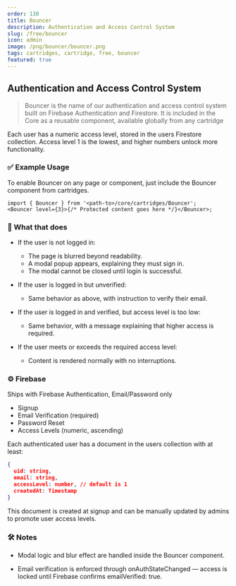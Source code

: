 ```yaml
---
order: 130
title: Bouncer
description: Authentication and Access Control System
slug: /free/bouncer
icon: admin
image: /png/bouncer/bouncer.png
tags: cartridges, cartridge, free, bouncer
featured: true
---
```


## Authentication and Access Control System

> Bouncer is the name of our authentication and access control system built on Firebase Authentication and Firestore. It is included in the Core as a reusable component, available globally from any cartridge

Each user has a numeric access level, stored in the users Firestore collection. Access level 1 is the lowest, and higher numbers unlock more functionality.

### ✅ Example Usage

To enable Bouncer on any page or component, just include the Bouncer component from cartridges.

```tsx
import { Bouncer } from '<path-to>/core/cartridges/Bouncer';
<Bouncer level={3}>{/* Protected content goes here */}</Bouncer>;
```

### 🔐 What that does

- If the user is not logged in:

  - The page is blurred beyond readability.
  - A modal popup appears, explaining they must sign in.
  - The modal cannot be closed until login is successful.

- If the user is logged in but unverified:

  - Same behavior as above, with instruction to verify their email.

- If the user is logged in and verified, but access level is too low:

  - Same behavior, with a message explaining that higher access is required.

- If the user meets or exceeds the required access level:
  - Content is rendered normally with no interruptions.

### ⚙️ Firebase

Ships with Firebase Authentication, Email/Password only

- Signup
- Email Verification (required)
- Password Reset
- Access Levels (numeric, ascending)

Each authenticated user has a document in the users collection with at least:

```json
{
  uid: string,
  email: string,
  accessLevel: number, // default is 1
  createdAt: Timestamp
}
```

This document is created at signup and can be manually updated by admins to promote user access levels.

### 🛠 Notes

- Modal logic and blur effect are handled inside the Bouncer component.

- Email verification is enforced through onAuthStateChanged — access is locked until Firebase confirms emailVerified: true.
